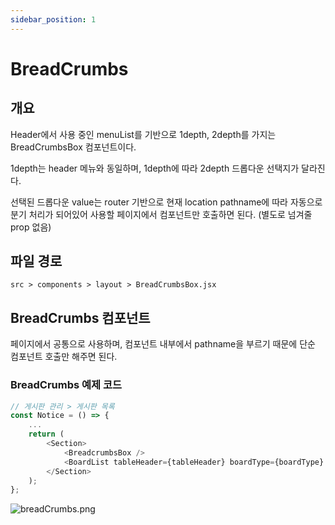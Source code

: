 ```yaml
---
sidebar_position: 1
---
```


# BreadCrumbs

## 개요

Header에서 사용 중인 menuList를 기반으로 1depth, 2depth를 가지는 BreadCrumbsBox 컴포넌트이다.

1depth는 header 메뉴와 동일하며, 1depth에 따라 2depth 드롭다운 선택지가 달라진다.

선택된 드롭다운 value는 router 기반으로 현재 location pathname에 따라 자동으로 분기 처리가 되어있어 사용할 페이지에서 컴포넌트만 호출하면 된다. (별도로 넘겨줄 prop 없음)

## 파일 경로

```text
src > components > layout > BreadCrumbsBox.jsx
```

## BreadCrumbs 컴포넌트

페이지에서 공통으로 사용하며, 컴포넌트 내부에서 pathname을 부르기 때문에 단순 컴포넌트 호출만 해주면 된다.

### BreadCrumbs 예제 코드

```js
// 게시판 관리 > 게시판 목록
const Notice = () => {
    ...
    return (
        <Section>
            <BreadcrumbsBox />
            <BoardList tableHeader={tableHeader} boardType={boardType} />
        </Section>
    );
};
```

![breadCrumbs.png](/images/navigation/breadCrumbs.png)
